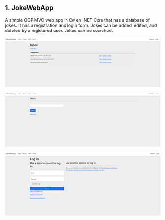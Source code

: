 ## 1. JokeWebApp

A simple OOP MVC web app in C# en .NET Core that has a database of jokes. It has a registration and login form. Jokes can be added, edited, and deleted by a registered user. Jokes can be searched.

![screenshot of JokeWebApp example list of jokes](https://github.com/CodezPoet/code_examples/blob/main/screenshots/jokewebapp_index.png)

![screenshot of JokeWebApp example search page](https://github.com/CodezPoet/code_examples/blob/main/screenshots/jokewebapp_search.png)

![screenshot of JokeWebApp example login form](https://github.com/CodezPoet/code_examples/blob/main/screenshots/jokewebapp_login.png)



